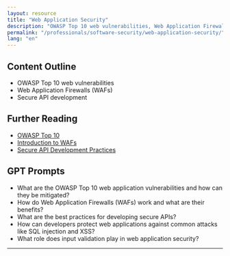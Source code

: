```yaml
---
layout: resource
title: "Web Application Security"
description: "OWASP Top 10 web vulnerabilities, Web Application Firewalls (WAFs), and secure API development."
permalink: "/professionals/software-security/web-application-security/"
lang: "en"
---
```


## Content Outline

- OWASP Top 10 web vulnerabilities
- Web Application Firewalls (WAFs)
- Secure API development

## Further Reading

- [OWASP Top 10](https://owasp.org/www-project-top-ten/)
- [Introduction to WAFs](https://www.cloudflare.com/learning/security/web-application-firewall-waf/)
- [Secure API Development Practices](https://www.owasp.org/index.php/REST_Security_Cheat_Sheet)

## GPT Prompts

- What are the OWASP Top 10 web application vulnerabilities and how can they be mitigated?
- How do Web Application Firewalls (WAFs) work and what are their benefits?
- What are the best practices for developing secure APIs?
- How can developers protect web applications against common attacks like SQL injection and XSS?
- What role does input validation play in web application security?

---
